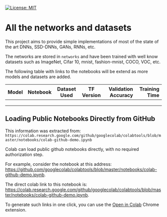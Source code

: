 [![License: MIT](https://img.shields.io/badge/License-MIT-green.svg)](https://opensource.org/licenses/MIT)

# All the networks and datasets

This project aims to provide simple implementations of most of the state of the
art DNNs, SSD-DNNs, GANs, RNNs, etc.

The networks are stored in `networks` and have been trained with well know
datasets such as ImageNet, Cifar 10, mnist, fashion-mnist, COCO, VOC, etc.

The following table with links to the notebooks will be extend as more models
and datasets are added.

| Model | Notebook | Dataset Used | TF Version | Validation Accuracy | Training Time |
|:-----:|:--------:|:------------:|:----------:|--------------------:|--------------:|
|  |  |  |  |  |  |
|  |  |  |  |  |  |
|  |  |  |  |  |  |

## Loading Public Notebooks Directly from GitHub

This information was extracted from:
`https://colab.research.google.com/github/googlecolab/colabtools/blob/master/notebooks/colab-github-demo.ipynb`

Colab can load public github notebooks directly, with no required authorization
step.

For example, consider the notebook at this address:
https://github.com/googlecolab/colabtools/blob/master/notebooks/colab-github-demo.ipynb.

The direct colab link to this notebook is:
https://colab.research.google.com/github/googlecolab/colabtools/blob/master/notebooks/colab-github-demo.ipynb.

To generate such links in one click, you can use the [Open in
Colab](https://chrome.google.com/webstore/detail/open-in-colab/iogfkhleblhcpcekbiedikdehleodpjo)
Chrome extension.
